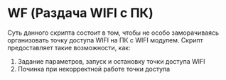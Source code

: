 # WF (Раздача WIFI c ПК)

Суть данного скрипта состоит в том, чтобы не особо заморачиваясь организовать точку доступа WIFI на ПК с WIFI модулем.
Скрипт предоставляет такие возможности, как:
  1) Задание параметров, запуск и остановку точки доступа WIFI
  2) Починка при некорректной работе точки доступа
